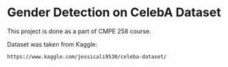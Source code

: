 # Gender Detection on CelebA Dataset

This project is done as a part of CMPE 258 course.

Dataset was taken from Kaggle:
```
https://www.kaggle.com/jessicali9530/celeba-dataset/
```
